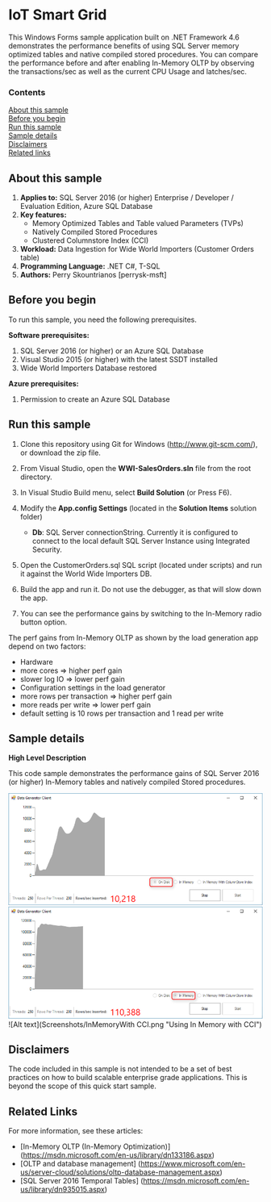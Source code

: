 # IoT Smart Grid
This Windows Forms sample application built on .NET Framework 4.6  demonstrates the performance benefits of using SQL Server memory optimized tables and native compiled stored procedures. You can compare the performance before and after enabling In-Memory OLTP by observing the transactions/sec as well as the current CPU Usage and latches/sec.


### Contents

[About this sample](#about-this-sample)<br/>
[Before you begin](#before-you-begin)<br/>
[Run this sample](#run-this-sample)<br/>
[Sample details](#sample-details)<br/>
[Disclaimers](#disclaimers)<br/>
[Related links](#related-links)<br/>

<a name=about-this-sample></a>

## About this sample

1. **Applies to:** SQL Server 2016 (or higher) Enterprise / Developer / Evaluation Edition, Azure SQL Database
2. **Key features:**
	- Memory Optimized Tables and Table valued Parameters (TVPs)
	- Natively Compiled Stored Procedures
	- Clustered Columnstore Index (CCI)
3. **Workload:** Data Ingestion for Wide World Importers (Customer Orders table)
4. **Programming Language:** .NET C#, T-SQL
5. **Authors:** Perry Skountrianos [perrysk-msft]

<a name=before-you-begin></a>

## Before you begin

To run this sample, you need the following prerequisites.

**Software prerequisites:**

1. SQL Server 2016 (or higher) or an Azure SQL Database
2. Visual Studio 2015 (or higher) with the latest SSDT installed
3. Wide World Importers Database restored

**Azure prerequisites:**

1. Permission to create an Azure SQL Database

<a name=run-this-sample></a>

## Run this sample
1. Clone this repository using Git for Windows (http://www.git-scm.com/), or download the zip file.

2. From Visual Studio, open the **WWI-SalesOrders.sln** file from the root directory.

3. In Visual Studio Build menu, select **Build Solution** (or Press F6).

4. Modify the **App.config Settings** (located in the **Solution Items** solution folder)

	- **Db**:  SQL Server connectionString. Currently it is configured to connect to the local default SQL Server Instance using Integrated Security.

5. Open the CustomerOrders.sql SQL script (located under scripts) and run it against the World Wide Importers DB.

5. Build the app and run it. Do not use the debugger, as that will slow down the app.

6. You can see the performance gains by switching to the In-Memory radio button option.  

<a name=sample-details></a>

The perf gains from In-Memory OLTP as shown by the load generation app depend on two factors:
-	Hardware
  -	more cores => higher perf gain
  -	slower log IO => lower perf gain
-	Configuration settings in the load generator
  -	more rows per transaction => higher perf gain
  -	more reads per write => lower perf gain
  -	default setting is 10 rows per transaction and 1 read per write

## Sample details

**High Level Description**

This code sample demonstrates the performance gains of SQL Server 2016 (or higher) In-Memory tables and natively compiled Stored procedures.

![Alt text](Screenshots/OnDisk.png "Using On Disk Objects")
![Alt text](Screenshots/InMemory.png "Using In Memory Objects")
![Alt text](Screenshots/InMemoryWith CCI.png "Using In Memory with CCI")

<a name=disclaimers></a>

## Disclaimers
The code included in this sample is not intended to be a set of best practices on how to build scalable enterprise grade applications. This is beyond the scope of this quick start sample.

<a name=related-links></a>

## Related Links
<!-- Links to more articles. Remember to delete "en-us" from the link path. -->

For more information, see these articles:
- [In-Memory OLTP (In-Memory Optimization)] (https://msdn.microsoft.com/en-us/library/dn133186.aspx)
- [OLTP and database management] (https://www.microsoft.com/en-us/server-cloud/solutions/oltp-database-management.aspx)
- [SQL Server 2016 Temporal Tables] (https://msdn.microsoft.com/en-us/library/dn935015.aspx)
